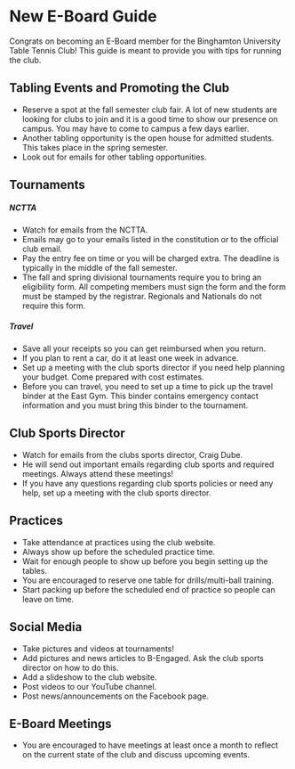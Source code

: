 # New E-Board Guide

Congrats on becoming an E-Board member for the Binghamton University Table Tennis Club! This guide is meant to provide you with tips for running the club.

## Tabling Events and Promoting the Club
- Reserve a spot at the fall semester club fair. A lot of new students are looking for clubs to join and it is a good time to show our presence on campus. You may have to come to campus a few days earlier.
- Another tabling opportunity is the open house for admitted students. This takes place in the spring semester.
- Look out for emails for other tabling opportunities.

## Tournaments

##### NCTTA

- Watch for emails from the NCTTA. 
- Emails may go to your emails listed in the constitution or to the official club email.
- Pay the entry fee on time or you will be charged extra. The deadline is typically in the middle of the fall semester.
- The fall and spring divisional tournaments require you to bring an eligibility form. All competing members must sign the form and the form must be stamped by the registrar. Regionals and Nationals do not require this form.

##### Travel

- Save all your receipts so you can get reimbursed when you return.
- If you plan to rent a car, do it at least one week in advance.
- Set up a meeting with the club sports director if you need help planning your budget. Come prepared with cost estimates.
- Before you can travel, you need to set up a time to pick up the travel binder at the East Gym. This binder contains emergency contact information and you must bring this binder to the tournament.


## Club Sports Director

- Watch for emails from the clubs sports director, Craig Dube. 
- He will send out important emails regarding club sports and required meetings. Always attend these meetings!
- If you have any questions regarding club sports policies or need any help, set up a meeting with the club sports director.


## Practices

- Take attendance at practices using the club website.
- Always show up before the scheduled practice time.
- Wait for enough people to show up before you begin setting up the tables.
- You are encouraged to reserve one table for drills/multi-ball training.
- Start packing up before the scheduled end of practice so people can leave on time.


## Social Media
- Take pictures and videos at tournaments!
- Add pictures and news articles to B-Engaged. Ask the club sports director on how to do this.
- Add a slideshow to the club website.
- Post videos to our YouTube channel.
- Post news/announcements on the Facebook page.


## E-Board Meetings
- You are encouraged to have meetings at least once a month to reflect on the current state of the club and discuss upcoming events.
